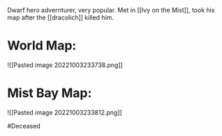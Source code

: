 
Dwarf hero advernturer, very popular.  Met in [[Ivy on the Mist]], took his map after the [[dracolich]] killed him.

# World Map:
![[Pasted image 20221003233738.png]]

# Mist Bay Map:
![[Pasted image 20221003233812.png]]

#Deceased
